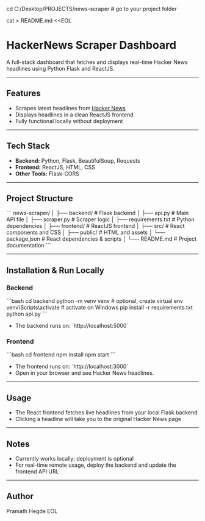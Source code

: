 cd C:/Desktop/PROJECTS/news-scraper  # go to your project folder

cat > README.md <<EOL
# HackerNews Scraper Dashboard

A full-stack dashboard that fetches and displays real-time Hacker News headlines using Python Flask and ReactJS.

---

## Features
- Scrapes latest headlines from [Hacker News](https://news.ycombinator.com/)
- Displays headlines in a clean ReactJS frontend
- Fully functional locally without deployment

---

## Tech Stack
- **Backend:** Python, Flask, BeautifulSoup, Requests
- **Frontend:** ReactJS, HTML, CSS
- **Other Tools:** Flask-CORS

---

## Project Structure
\`\`\`
news-scraper/
│
├── backend/               # Flask backend
│   ├── api.py             # Main API file
│   ├── scraper.py         # Scraper logic
│   ├── requirements.txt   # Python dependencies
│
├── frontend/              # ReactJS frontend
│   ├── src/               # React components and CSS
│   ├── public/            # HTML and assets
│   └── package.json       # React dependencies & scripts
│
└── README.md              # Project documentation
\`\`\`

---

## Installation & Run Locally

### Backend
\`\`\`bash
cd backend
python -m venv venv        # optional, create virtual env
venv\Scripts\activate      # activate on Windows
pip install -r requirements.txt
python api.py
\`\`\`
- The backend runs on: \`http://localhost:5000\`

### Frontend
\`\`\`bash
cd frontend
npm install
npm start
\`\`\`
- The frontend runs on: \`http://localhost:3000\`
- Open in your browser and see Hacker News headlines.

---

## Usage
- The React frontend fetches live headlines from your local Flask backend
- Clicking a headline will take you to the original Hacker News page

---

## Notes
- Currently works locally; deployment is optional
- For real-time remote usage, deploy the backend and update the frontend API URL

---

## Author
Pramath Hegde
EOL

